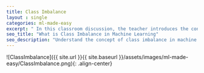 ```yaml
---
title: Class Imbalance
layout : single
categories: ml-made-easy
excerpt: " In this classroom discussion, the teacher introduces the concept of class imbalance, where one class or label has more or fewer examples than another. A student explains that class imbalance can make it challenging for machine learning models to make accurate predictions. The student suggests two methods to deal with class imbalance: undersampling, which involves removing examples from the majority class, and oversampling, which involves creating new examples of the minority class. To make it simpler, the student uses the analogy of making teams with friends, where balancing the number of players on each team can be achieved by either removing a friend from one team (undersampling) or adding a friend to the other team (oversampling). The teacher acknowledges the student's explanation and expresses satisfaction with the analogy" 
seo_title: "What is Class Imbalance in Machine Learning"
seo_description: "Understand the concept of class imbalance in machine learning and learn how to address it effectively. Discover the challenges posed by class imbalance and explore two common techniques to tackle it: undersampling and oversampling. Gain a clearer understanding of these methods through a relatable analogy involving making teams with friends."
---
```



![ClassImbalance]({{ site.url }}{{ site.baseurl }}/assets/images/ml-made-easy/ClassImbalance.png){: .align-center}



